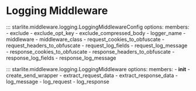 # Logging Middleware

::: starlite.middleware.logging.LoggingMiddlewareConfig
    options:
        members:
            - exclude
            - exclude_opt_key
            - exclude_compressed_body
            - logger_name
            - middleware
            - middleware_class
            - request_cookies_to_obfuscate
            - request_headers_to_obfuscate
            - request_log_fields
            - request_log_message
            - response_cookies_to_obfuscate
            - response_headers_to_obfuscate
            - response_log_fields
            - response_log_message

::: starlite.middleware.logging.LoggingMiddleware
    options:
        members:
            - __init__
            - create_send_wrapper
            - extract_request_data
            - extract_response_data
            - log_message
            - log_request
            - log_response
